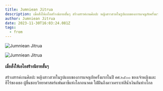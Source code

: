 ```yaml
---
title: Jumniean Jitrua
description: เมื่อสั่งให้เอไอสร้างนิยายสั้นๆ สร้างสรรค์งานศิลปะ หญิงสาวสวยในรูปแบบของการผจญภัยครั้งแรกในปี คศ.๒๕๐๐ ของเจ้าหญิงและฮีโร่ของเธอ ผู้ชื่นชอบวิทยาศาสตร์แฟนตาซีแห่งโลกอนาคต ใฝ่ฝันถึงดาวเคราะห์สีน้ำเงินอันห่างไกล
author: Jumniean Jitrua
date: 2023-11-30T16:03:24.081Z
tags:
  - from
---
```

![Jumniean Jitrua](https://scontent.fbkk28-1.fna.fbcdn.net/v/t39.30808-6/407257530_7645544182127322_6566918376873234500_n.jpg?_nc_cat=105&ccb=1-7&_nc_sid=c42490&_nc_ohc=NYJe5eYuSJUAX9NwTL9&_nc_ht=scontent.fbkk28-1.fna&oh=00_AfA2JJa-3rzJlVkCHHLgY-z2HFv4zq6OlvL3NrLv6eKm7Q&oe=656D587D "Jumniean Jitrua")

![Jumniean Jitrua](https://scontent.fbkk28-1.fna.fbcdn.net/v/t39.30808-6/406245191_7645544315460642_8219767185468350802_n.jpg?_nc_cat=111&ccb=1-7&_nc_sid=c42490&_nc_ohc=EOW7mfnG2cwAX9U33kx&_nc_ht=scontent.fbkk28-1.fna&oh=00_AfD0_thAouuI0dtPfhdGdISZtdopeqlk5bm2YZ8LWgqxeQ&oe=656E565B "Jumniean Jitrua")

#### เมื่อสั่งให้เอไอสร้างนิยายสั้นๆ

สร้างสรรค์งานศิลปะ หญิงสาวสวยในรูปแบบของการผจญภัยครั้งแรกในปี คศ.๒๕๐๐ ของเจ้าหญิงและฮีโร่ของเธอ ผู้ชื่นชอบวิทยาศาสตร์แฟนตาซีแห่งโลกอนาคต ใฝ่ฝันถึงดาวเคราะห์สีน้ำเงินอันห่างไกล
